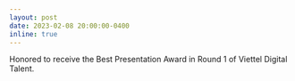 ```yaml
---
layout: post
date: 2023-02-08 20:00:00-0400
inline: true
---
```


Honored to receive the Best Presentation Award in Round 1 of Viettel Digital Talent.
